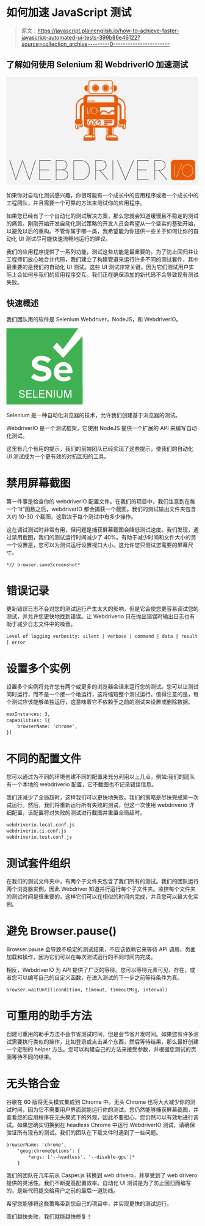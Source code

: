 # 如何加速 JavaScript 测试

> 原文：<https://javascript.plainenglish.io/how-to-achieve-faster-javascript-automated-ui-tests-399b86e46122?source=collection_archive---------0----------------------->

## 了解如何使用 Selenium 和 WebdriverIO 加速测试

![](img/92b797a28b2d67a601786d3b53e488f4.png)

如果你对自动化测试感兴趣，你很可能有一个成长中的应用程序或者一个成长中的工程团队，并且需要一个可靠的方法来测试你的应用程序。

如果您已经有了一个自动化的测试解决方案，那么您就会知道缓慢且不稳定的测试的痛苦。刚刚开始开发自动化测试策略的开发人员会希望从一个坚实的基础开始，以避免以后的重构。不管你属于哪一类，我希望能为你提供一些关于如何让你的自动化 UI 测试尽可能快速流畅地运行的建议。

我们的应用程序提供了一系列功能，测试这些功能是最重要的。为了防止回归并让工程师们放心地合并代码，我们建立了构建管道来运行许多不同的测试套件，其中最重要的是我们的自动化 UI 测试。这些 UI 测试非常关键，因为它们测试用户实际上会如何与我们的应用程序交互。我们正在确保添加的新代码不会导致现有测试失败。

## 快速概述

我们团队用的软件是 Selenium Webdriver，NodeJS，和 WebdriverIO。

![](img/74cf823338cc2b5623924925074ecdf1.png)

Selenium 是一种自动化浏览器的技术，允许我们创建基于浏览器的测试。

WebdriverIO 是一个测试框架，它使用 NodeJS 提供一个扩展的 API 来编写自动化测试。

这里有几个有用的提示，我们的前端团队已经实现了这些提示，使我们的自动化 UI 测试成为一个更有效的对抗回归的工具。

# 禁用屏幕截图

第一件事是检查你的 webdriverIO 配置文件。在我们的项目中，我们注意到在每一个“it”函数之后，webdriverIO 都会捕获一个截图。我们的测试输出文件夹包含大约 10-30 个截图，这取决于每个测试中有多少操作。

这在调试测试时非常有用，但问题是捕获屏幕截图会降低测试速度。我们发现，通过禁用截图，我们的测试运行时间减少了 40%。有助于减少时间和文件大小的另一个设置是，您可以为测试运行设置视口大小。这允许您只测试您需要的屏幕尺寸。

```
*// browser.saveScreenshot*
```

# 错误记录

更新错误日志不会对您的测试运行产生太大的影响，但是它会使您更容易调试您的测试，并允许您更快地找到错误。让 Webdriverio 只在抛出错误时输出日志也有助于减少日志文件中的噪音。

```
Level of logging verbosity: silent | verbose | command | data | result | error
```

# 设置多个实例

设置多个实例将允许您有两个或更多的浏览器会话来运行您的测试。您可以让测试同时运行，而不是一个接一个地运行，这将缩短整个测试运行。值得注意的是，每个测试应该能够单独运行，这意味着它不依赖于之前的测试来设置或删除数据。

```
maxInstances: 3,
capabilities: [{         
    browserName: 'chrome',         
}]
```

# 不同的配置文件

您可以通过为不同的环境创建不同的配置来充分利用以上几点。例如:我们的团队有一个本地的 webdriverio 配置，它不截图也不记录错误信息。

我们还减少了全局超时，这样我们可以更快地失败。我们的策略是尽快完成第一次试运行。然后，我们将重新运行所有失败的测试，但这一次使用 webdriverio 详细配置，该配置将对失败的测试进行截图并重置全局超时。

```
webdriverio.local.conf.js
webdriverio.ci.conf.js
webdriverio.test.conf.js
```

# 测试套件组织

在我们的测试文件夹中，有两个子文件夹包含了我们所有的测试。我们的团队运行两个浏览器实例，因此 Webdriver 知道并行运行每个子文件夹。监控每个文件夹的测试时间是很重要的，这样它们可以在相似的时间内完成，并且您可以最大化实例。

# 避免 Browser.pause()

Browser.pause 会导致不稳定的测试结果，不应该依赖它来等待 API 调用、页面加载和操作，因为它们可以在每次测试运行的不同时间内完成。

相反，WebdriverIO 为 API 提供了广泛的等待。您可以等待元素可见、存在，或者您可以编写自己的自定义函数，在进入测试的下一步之前等待条件为真。

```
browser.waitUntil(condition, timeout, timeoutMsg, interval)
```

# 可重用的助手方法

创建可重用的助手方法不会节省测试时间，但是会节省开发时间。如果您有许多测试需要执行类似的操作，比如登录或点击某个东西，然后等待结果，那么最好创建一个定制的 helper 方法。您可以构建自己的方法来接受参数，并根据您测试的页面等待不同的结果。

# 无头铬合金

谷歌在 60 版将无头模式集成到 Chrome 中。无头 Chrome 也将大大减少你的测试时间，因为它不需要用户界面就能运行你的测试。您仍然能够捕获屏幕截图，并查看您的应用程序在无头模式下的外观，因此不要担心，您仍然可以有效地进行调试。如果您确实切换到在 headless Chrome 中运行 WebdriverIO 测试，请确保验证所有现有的测试。我们的团队在下载文件时遇到了一些问题。

```
browserName: 'chrome',         
    'goog:chromeOptions': {         
        *args: ['--headless', '--disable-gpu']*
    }
```

我们的团队在几年前从 Casper.js 转换到 web drivero，并享受到了 web drivero 提供的灵活性。我们不断提高配置效率。自动化 UI 测试是为了防止回归而编写的，是新代码提交给用户之前的最后一道防线。

希望您能够将这些策略带到您自己的项目中，并实现更快的测试运行。

我们越快失败，我们就能越快修复！